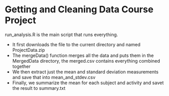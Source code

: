 # Getting and Cleaning Data Course Project

run_analysis.R is the main script that runs everything.

* It first downloads the file to the current directory and named ProjectData.zip
* The mergeData() function merges all the data and puts them in the MergedData directory, the merged.csv contains everything combined together
* We then extract just the mean and standard deviation measurements and save that into mean_and_stdev.csv
* Finally, we summarize the mean for each subject and activity and savet the result to summary.txt
